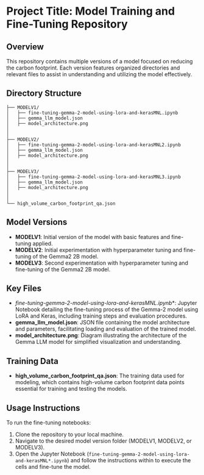 # Project Title: Model Training and Fine-Tuning Repository

## Overview
This repository contains multiple versions of a model focused on reducing the carbon footprint. Each version features organized directories and relevant files to assist in understanding and utilizing the model effectively.

## Directory Structure

```
├── MODELV1/
│   ├── fine-tuning-gemma-2-model-using-lora-and-kerasMNL.ipynb
│   ├── gemma_llm_model.json
│   ├── model_architecture.png
│  
│
├── MODELV2/
│   ├── fine-tuning-gemma-2-model-using-lora-and-kerasMNL2.ipynb
│   ├── gemma_llm_model.json
│   ├── model_architecture.png
│  
│
├── MODELV3/
│   ├── fine-tuning-gemma-2-model-using-lora-and-kerasMNL3.ipynb
│   ├── gemma_llm_model.json
│   ├── model_architecture.png
│ 
│
└── high_volume_carbon_footprint_qa.json
```

## Model Versions
- **MODELV1**: Initial version of the model with basic features and fine-tuning applied.
- **MODELV2**: Initial experimentation with hyperparameter tuning and fine-tuning of the Gemma2 2B model.
- **MODELV3**: Second experimentation with hyperparameter tuning and fine-tuning of the Gemma2 2B model.

## Key Files
- **fine-tuning-gemma-2-model-using-lora-and-kerasMNL*.ipynb**: Jupyter Notebook detailing the fine-tuning process of the Gemma-2 model using LoRA and Keras, including training steps and evaluation procedures.
- **gemma_llm_model.json**: JSON file containing the model architecture and parameters, facilitating loading and evaluation of the trained model.
- **model_architecture.png**: Diagram illustrating the architecture of the Gemma LLM model for simplified visualization and understanding.

## Training Data
- **high_volume_carbon_footprint_qa.json**: The training data used for modeling, which contains high-volume carbon footprint data points essential for training and testing the models.

## Usage Instructions
To run the fine-tuning notebooks:
1. Clone the repository to your local machine.
2. Navigate to the desired model version folder (MODELV1, MODELV2, or MODELV3).
3. Open the Jupyter Notebook (`fine-tuning-gemma-2-model-using-lora-and-kerasMNL*.ipynb`) and follow the instructions within to execute the cells and fine-tune the model.

